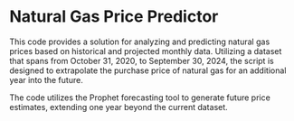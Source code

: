# Natural Gas Price Predictor

This code provides a solution for analyzing and predicting natural gas prices based on historical and projected monthly data. Utilizing a dataset that spans from October 31, 2020, to September 30, 2024, the script is designed to extrapolate the purchase price of natural gas for an additional year into the future. 

The code utilizes the Prophet forecasting tool to generate future price estimates, extending one year beyond the current dataset.

